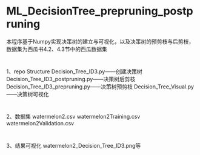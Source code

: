 # ML_DecisionTree_prepruning_postpruning
本程序基于Numpy实现决策树的建立与可视化，以及决策树的预剪枝与后剪枝，数据集为西瓜书4.2、4.3节中的西瓜数据集
#
1、repo Structure
Decision_Tree_ID3.py——创建决策树
Decision_Tree_ID3_postpruning.py——决策树后剪枝
Decision_Tree_ID3_prepruning.py——决策树预剪枝
Decision_Tree_Visual.py——决策树可视化
#
2、数据集
watermelon2.csv
watermelon2Training.csv
watermelon2Validation.csv

#
3、结果可视化
watermelon2_Decision_Tree_ID3.png等
